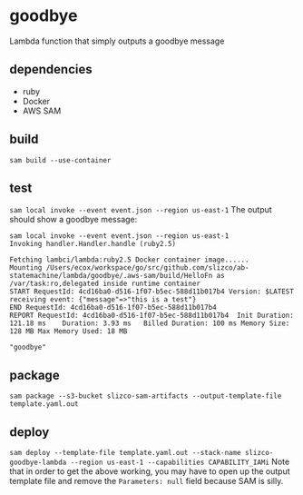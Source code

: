 # goodbye

Lambda function that simply outputs a goodbye message

## dependencies

- ruby
- Docker
- AWS SAM

## build

`sam build --use-container`

## test

`sam local invoke --event event.json --region us-east-1`
The output should show a goodbye message:
```
sam local invoke --event event.json --region us-east-1
Invoking handler.Handler.handle (ruby2.5)

Fetching lambci/lambda:ruby2.5 Docker container image......
Mounting /Users/ecox/workspace/go/src/github.com/slizco/ab-statemachine/lambda/goodbye/.aws-sam/build/HelloFn as /var/task:ro,delegated inside runtime container
START RequestId: 4cd16ba0-d516-1f07-b5ec-588d11b017b4 Version: $LATEST
receiving event: {"message"=>"this is a test"}
END RequestId: 4cd16ba0-d516-1f07-b5ec-588d11b017b4
REPORT RequestId: 4cd16ba0-d516-1f07-b5ec-588d11b017b4	Init Duration: 121.18 ms	Duration: 3.93 ms	Billed Duration: 100 ms	Memory Size: 128 MB	Max Memory Used: 18 MB

"goodbye"
```

## package

`sam package --s3-bucket slizco-sam-artifacts --output-template-file template.yaml.out`

## deploy

`sam deploy --template-file template.yaml.out --stack-name slizco-goodbye-lambda --region us-east-1 --capabilities CAPABILITY_IAMi`
Note that in order to get the above working, you may have to open up the output template file and remove the `Parameters: null` field because SAM is silly.
